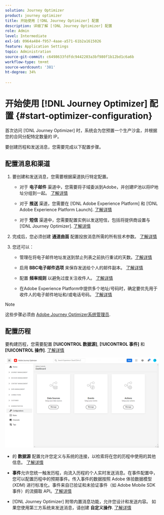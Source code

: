 ```yaml
---
solution: Journey Optimizer
product: journey optimizer
title: 开始使用 [!DNL Journey Optimizer] 配置
description: 详细了解 [!DNL Journey Optimizer] 配置
role: Admin
level: Intermediate
exl-id: 0964a484-f957-4aae-a571-61b2a1615026
feature: Application Settings
topic: Administration
source-git-commit: c6498633fdfdc9442203a3bf980f1b12bd1c6a6b
workflow-type: tm+mt
source-wordcount: '381'
ht-degree: 34%

---
```



# 开始使用 [!DNL Journey Optimizer] 配置 {#start-optimizer-configuration}

首次访问 [!DNL Journey Optimizer] 时，系统会为您预置一个生产沙盒，并根据您的合同分配特定数量的 IP。

要创建历程和发送消息，您需要完成以下配置步骤。

## 配置消息和渠道

1. 要创建和发送消息，您需要根据渠道执行特定配置。

   * 对于 **电子邮件** 渠道中，您需要将子域委派到Adobe，并创建IP池以将IP地址分组到一起。 [了解详情](../email/get-started-email-config.md)

   * 对于 **推送** 渠道，您需要在 [!DNL Adobe Experience Platform] 和 [!DNL Adobe Experience Platform Launch]. [了解详情](../push/push-configuration.md)

   * 对于 **短信** 渠道中，您需要配置实例以发送短信，包括将提供商设置与 [!DNL Journey Optimizer]. [了解详情](../sms/sms-configuration.md)

1. 完成后，您必须创建 **通道曲面** 配置投放消息所需的所有技术参数。 [了解详情](channel-surfaces.md)

1. 您还可以：

   * 管理在将电子邮件地址发送到禁止列表之前执行重试的天数。[了解详情](manage-suppression-list.md)

   * 启用 **BBC电子邮件选项** 来保存发送给个人的邮件副本。 [了解详情](archiving-support.md#enable-bcc)

   * 配置 **频率规则** 以避免过度关注收件人。 [了解详情](frequency-rules.md)

   * 在Adobe Experience Platform中提供多个地址/号码时，确定要优先用于收件人的电子邮件地址和/或电话号码。 [了解详情](primary-email-addresses.md)

<!--* Understand the push notification flow. [Learn more](../push/push-gs.md)-->

>[!NOTE]
>
>这些步骤必须由 [Adobe Journey Optimizer系统管理员](../start/path/administrator.md).

## 配置历程

要构建历程，您需要配置 **[!UICONTROL 数据源]**, **[!UICONTROL 事件]** 和 **[!UICONTROL 操作]**. [了解详情](about-data-sources-events-actions.md)

![](assets/admin-menu.png)

* 的 **数据源** 配置允许您定义与系统的连接，以检索将在您的历程中使用的其他信息。 [了解详情](../datasource/about-data-sources.md)

* **事件**&#x200B;允许您统一触发历程，向流入历程的个人实时发送消息。在事件配置中，您可以配置历程中的预期事件。传入事件的数据按照 Adobe 体验数据模型 (XDM) 进行标准化。事件来自已验证和未验证事件（如 Adobe Mobile SDK 事件）的流摄取 API。[了解详情](../event/about-events.md)

* [!DNL Journey Optimizer] 附带内置消息功能，允许您设计和发送内容。 如果您使用第三方系统来发送消息，请创建 **自定义操作**. [了解详情](../action/action.md)